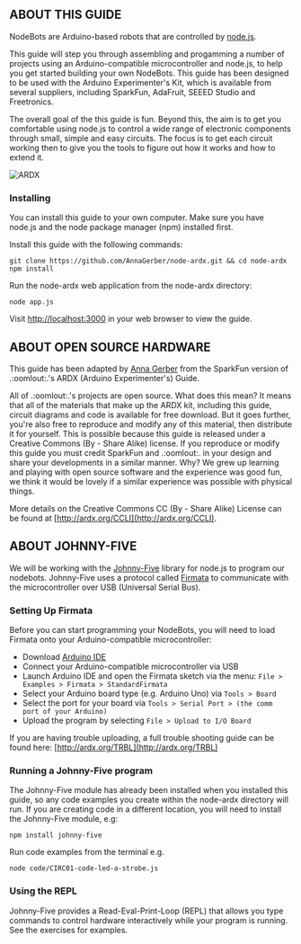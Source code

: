 <a id="intro"></a>
## ABOUT THIS GUIDE

NodeBots are Arduino-based robots that are controlled by [node.js](http://nodejs.org/). 

This guide will step you through assembling and progamming a number of projects using an Arduino-compatible microcontroller and node.js, to help you get started building your own NodeBots. This guide has been designed to be used with the Arduino Experimenter's Kit, which is available from several suppliers, including SparkFun, AdaFruit, SEEED Studio and Freetronics.

The overall goal of the this guide is fun. Beyond this, the aim is to get you comfortable using node.js to control a wide range of electronic components through small, simple and easy circuits. The focus is to get each circuit working then to give you the tools to figure out how it works and how to extend it. 

![ARDX](/images/ARDX-cover.jpg "ARDX")

<a id="installing"></a>
### Installing

You can install this guide to your own computer. Make sure you have node.js and the node package manager (npm) installed first.

Install this guide with the following commands:

    git clone https://github.com/AnnaGerber/node-ardx.git && cd node-ardx
    npm install

Run the node-ardx web application from the node-ardx directory:

    node app.js

Visit [http://localhost:3000](http://localhost:3000) in your web browser to view the guide.

<a id="openhardware"></a>
## ABOUT OPEN SOURCE HARDWARE

This guide has been adapted by [Anna Gerber](https://github.com/AnnaGerber) from the SparkFun version of .:oomlout:.'s ARDX (Arduino Experimenter's) Guide.

All of .:oomlout:.'s projects are open source. What does this mean? It means that all of the materials that make up the ARDX kit, including this guide, circuit diagrams and code is available for free download. But it goes further, you're also free to reproduce and modify any of this material, then distribute it for yourself. This is possible because this guide is released under a Creative Commons (By - Share Alike) license. If you reproduce or modify this guide you must credit SparkFun and .:oomlout:. in your design and share your developments in a similar manner. Why? We grew up learning and playing with open source software and the experience was good fun, we think it would be lovely if a similar experience was possible with physical things.

More details on the Creative Commons CC (By - Share Alike) License can be found at [http://ardx.org/CCLI](http://ardx.org/CCLI).

<a id="j5"></a>
## ABOUT JOHNNY-FIVE

We will be working with the [Johnny-Five](https://npmjs.org/package/johnny-five) library for node.js to program our nodebots. Johnny-Five uses a protocol called [Firmata](http://firmata.org/wiki/Main_Page) to communicate with the microcontroller over USB (Universal Serial Bus).

<a id="firmata"></a>
### Setting Up Firmata

Before you can start programming your NodeBots, you will need to load Firmata onto your Arduino-compatible microcontroller:

* Download [Arduino IDE](http://arduino.cc/en/main/software)
* Connect your Arduino-compatible microcontroller via USB
* Launch Arduino IDE and open the Firmata sketch via the menu: `File > Examples > Firmata > StandardFirmata`
* Select your Arduino board type (e.g. Arduino Uno) via `Tools > Board`
* Select the port for your board via `Tools > Serial Port > (the comm port of your Arduino)`
* Upload the program by selecting `File > Upload to I/O Board`

If you are having trouble uploading, a full trouble shooting guide can be found here: [http://ardx.org/TRBL](http://ardx.org/TRBL)

<a id="running"></a>
### Running a Johnny-Five program

The Johnny-Five module has already been installed when you installed this guide, so any code examples you create within the node-ardx directory will run. If you are creating code in a different location, you will need to install the Johnny-Five module, e.g:

    npm install johnny-five

Run code examples from the terminal e.g.

    node code/CIRC01-code-led-a-strobe.js

<a id="repl"></a>
### Using the REPL

Johnny-Five provides a Read-Eval-Print-Loop (REPL) that allows you type commands to control hardware interactively while your program is running. See the exercises for examples.